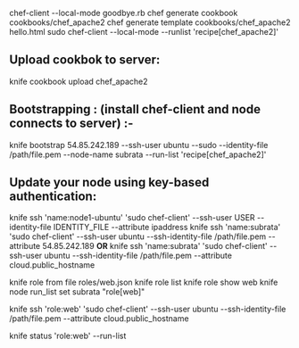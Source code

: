 
chef-client --local-mode goodbye.rb
chef generate cookbook cookbooks/chef_apache2
chef generate template cookbooks/chef_apache2 hello.html
sudo chef-client --local-mode --runlist 'recipe[chef_apache2]'

## Upload cookbok to server:
knife cookbook upload chef_apache2

## Bootstrapping : (install chef-client and node connects to server) :-
knife bootstrap 54.85.242.189 --ssh-user ubuntu --sudo --identity-file /path/file.pem --node-name subrata --run-list 'recipe[chef_apache2]'

## Update your node using key-based authentication:
knife ssh 'name:node1-ubuntu' 'sudo chef-client' --ssh-user USER --identity-file IDENTITY_FILE --attribute ipaddress
knife ssh 'name:subrata' 'sudo chef-client' --ssh-user ubuntu --ssh-identity-file /path/file.pem --attribute 54.85.242.189
**OR**
knife ssh 'name:subrata' 'sudo chef-client' --ssh-user ubuntu --ssh-identity-file /path/file.pem --attribute cloud.public_hostname

knife role from file roles/web.json
knife role list
knife role show web
knife node run_list set subrata "role[web]"

knife ssh 'role:web' 'sudo chef-client' --ssh-user ubuntu --ssh-identity-file /path/file.pem --attribute cloud.public_hostname

knife status 'role:web' --run-list
